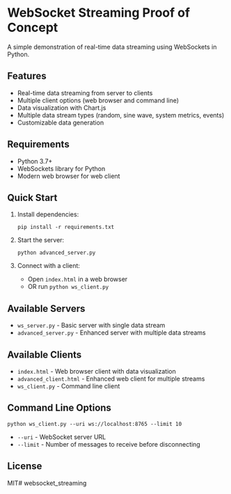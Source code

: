 # WebSocket Streaming Proof of Concept

A simple demonstration of real-time data streaming using WebSockets in Python.

## Features

- Real-time data streaming from server to clients
- Multiple client options (web browser and command line)
- Data visualization with Chart.js
- Multiple data stream types (random, sine wave, system metrics, events)
- Customizable data generation

## Requirements

- Python 3.7+
- WebSockets library for Python
- Modern web browser for web client

## Quick Start

1. Install dependencies:
   ```
   pip install -r requirements.txt
   ```

2. Start the server:
   ```
   python advanced_server.py
   ```

3. Connect with a client:
   - Open `index.html` in a web browser
   - OR run `python ws_client.py`

## Available Servers

- `ws_server.py` - Basic server with single data stream
- `advanced_server.py` - Enhanced server with multiple data streams

## Available Clients

- `index.html` - Web browser client with data visualization
- `advanced_client.html` - Enhanced web client for multiple streams
- `ws_client.py` - Command line client

## Command Line Options

```
python ws_client.py --uri ws://localhost:8765 --limit 10
```

- `--uri` - WebSocket server URL
- `--limit` - Number of messages to receive before disconnecting

## License

MIT# websocket_streaming

